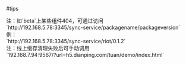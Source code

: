 #tips

<aside class="notice">
注：如`beta`上某些组件404，可通过访问
<br/>
`http://192.168.5.78:3345/sync-service/packagename/packageversion`
<br/>
例：
<br/>
`http://192.168.5.78:3345/sync-service/riot/0.1.2`
</aside>

<aside class="notice">
注：线上缓存清理失败后可手动调用
<br/>
`192.168.7.94:9567/?url=h5.dianping.com/tuan/demo/index.html`
<br/>
</aside>